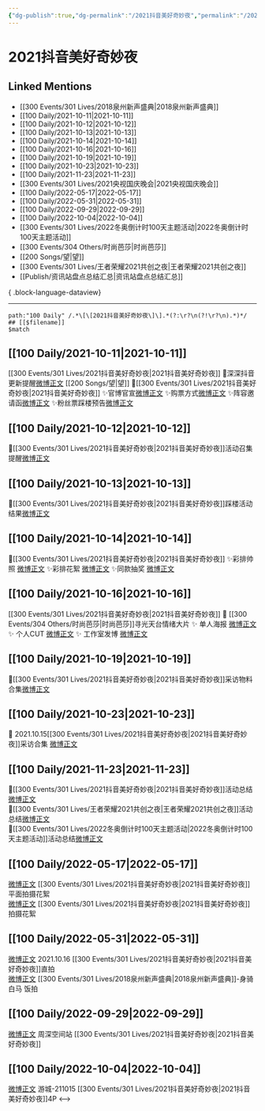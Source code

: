 ```yaml
---
{"dg-publish":true,"dg-permalink":"/2021抖音美好奇妙夜","permalink":"/2021抖音美好奇妙夜/","title":"2021抖音美好奇妙夜","tags":[null],"created":"2022-11-13T02:48:27.000+08:00","updated":"2023-04-10T16:07:43.000+08:00"}
---
```


# 2021抖音美好奇妙夜

## Linked Mentions
- [[300 Events/301 Lives/2018泉州新声盛典\|2018泉州新声盛典]]
- [[100 Daily/2021-10-11\|2021-10-11]]
- [[100 Daily/2021-10-12\|2021-10-12]]
- [[100 Daily/2021-10-13\|2021-10-13]]
- [[100 Daily/2021-10-14\|2021-10-14]]
- [[100 Daily/2021-10-16\|2021-10-16]]
- [[100 Daily/2021-10-19\|2021-10-19]]
- [[100 Daily/2021-10-23\|2021-10-23]]
- [[100 Daily/2021-11-23\|2021-11-23]]
- [[300 Events/301 Lives/2021央视国庆晚会\|2021央视国庆晚会]]
- [[100 Daily/2022-05-17\|2022-05-17]]
- [[100 Daily/2022-05-31\|2022-05-31]]
- [[100 Daily/2022-09-29\|2022-09-29]]
- [[100 Daily/2022-10-04\|2022-10-04]]
- [[300 Events/301 Lives/2022冬奥倒计时100天主题活动\|2022冬奥倒计时100天主题活动]]
- [[300 Events/304 Others/时尚芭莎\|时尚芭莎]]
- [[200 Songs/望\|望]]
- [[300 Events/301 Lives/王者荣耀2021共创之夜\|王者荣耀2021共创之夜]]
- [[Publish/资讯站盘点总结汇总\|资讯站盘点总结汇总]]

{ .block-language-dataview}

---

```expander
path:"100 Daily" /.*\[\[2021抖音美好奇妙夜\]\].*(?:\r?\n(?!\r?\n).*)*/
## [[$filename]]
$match
```
## [[100 Daily/2021-10-11\|2021-10-11]]
[[300 Events/301 Lives/2021抖音美好奇妙夜\|2021抖音美好奇妙夜]]
🌸深深抖音更新提醒[微博正文](https://m.weibo.cn/6466290670/4691093574126504) [[200 Songs/望\|望]]
🌸[[300 Events/301 Lives/2021抖音美好奇妙夜\|2021抖音美好奇妙夜]]
✨官博官宣[微博正文](https://m.weibo.cn/6466290670/4691069239561280)
✨购票方式[微博正文](https://m.weibo.cn/6466290670/4691069789539921)
✨阵容邀请函[微博正文](https://m.weibo.cn/6466290670/4691090726719140)
✨粉丝票踩楼预告[微博正文](https://m.weibo.cn/6466290670/4691206007161278)
## [[100 Daily/2021-10-12\|2021-10-12]]
🌟[[300 Events/301 Lives/2021抖音美好奇妙夜\|2021抖音美好奇妙夜]]活动召集提醒[微博正文](https://m.weibo.cn/6466290670/4691403550753150)

## [[100 Daily/2021-10-13\|2021-10-13]]
🌟[[300 Events/301 Lives/2021抖音美好奇妙夜\|2021抖音美好奇妙夜]]踩楼活动结果[微博正文](https://m.weibo.cn/6466290670/4691767369402282)
## [[100 Daily/2021-10-14\|2021-10-14]]
🌟[[300 Events/301 Lives/2021抖音美好奇妙夜\|2021抖音美好奇妙夜]]
✨彩排帅照 [微博正文](https://m.weibo.cn/6466290670/4692216700473053)
✨彩排花絮 [微博正文](https://m.weibo.cn/6466290670/4692220395653181)
✨同款抽奖 [微博正文](https://m.weibo.cn/6466290670/4692280910546219)

## [[100 Daily/2021-10-16\|2021-10-16]]
[[300 Events/301 Lives/2021抖音美好奇妙夜\|2021抖音美好奇妙夜]]
💫 [[300 Events/304 Others/时尚芭莎\|时尚芭莎]]寻光天台情绪大片
✨ 单人海报 [微博正文](https://m.weibo.cn/6466290670/4692870423904343)
✨ 个人CUT [微博正文](https://m.weibo.cn/6466290670/4692865378684610)
✨ 工作室发博 [微博正文](https://m.weibo.cn/6466290670/4692939848551990)
## [[100 Daily/2021-10-19\|2021-10-19]]
🌟[[300 Events/301 Lives/2021抖音美好奇妙夜\|2021抖音美好奇妙夜]]采访物料合集[微博正文](https://m.weibo.cn/6466290670/4694090945659294)
## [[100 Daily/2021-10-23\|2021-10-23]]
💫 2021.10.15[[300 Events/301 Lives/2021抖音美好奇妙夜\|2021抖音美好奇妙夜]]采访合集 [微博正文](https://m.weibo.cn/6466290670/4695396494606680)
## [[100 Daily/2021-11-23\|2021-11-23]]
💫[[300 Events/301 Lives/2021抖音美好奇妙夜\|2021抖音美好奇妙夜]]活动总结[微博正文](https://m.weibo.cn/6466290670/4706650558300217)  
💫[[300 Events/301 Lives/王者荣耀2021共创之夜\|王者荣耀2021共创之夜]]活动总结[微博正文](https://m.weibo.cn/6466290670/4706686198089194)  
💫[[300 Events/301 Lives/2022冬奥倒计时100天主题活动\|2022冬奥倒计时100天主题活动]]活动总结[微博正文](https://m.weibo.cn/6466290670/4706820943776545)
## [[100 Daily/2022-05-17\|2022-05-17]]
[微博正文](https://m.weibo.cn/6135453135/4770071702671956) [[300 Events/301 Lives/2021抖音美好奇妙夜\|2021抖音美好奇妙夜]]平面拍摄花絮  
[微博正文](https://m.weibo.cn/5561048127/4770242243593214) [[300 Events/301 Lives/2021抖音美好奇妙夜\|2021抖音美好奇妙夜]]拍摄花絮
## [[100 Daily/2022-05-31\|2022-05-31]]
[微博正文](https://m.weibo.cn/1247963292/4773870169754160) 2021.10.16 [[300 Events/301 Lives/2021抖音美好奇妙夜\|2021抖音美好奇妙夜]]直拍  
[微博正文](https://m.weibo.cn/5516625428/4775238325504697) [[300 Events/301 Lives/2018泉州新声盛典\|2018泉州新声盛典]]-身骑白马 饭拍

## [[100 Daily/2022-09-29\|2022-09-29]]
[微博正文](http://weibo.com/7183015833/M800789Nx) 周深空间站 [[300 Events/301 Lives/2021抖音美好奇妙夜\|2021抖音美好奇妙夜]]
## [[100 Daily/2022-10-04\|2022-10-04]]
[微博正文](http://weibo.com/1801743981/M8Nw9csJ3) 游城-211015 [[300 Events/301 Lives/2021抖音美好奇妙夜\|2021抖音美好奇妙夜]]4P
<-->
